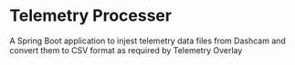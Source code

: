 # Telemetry Processer

A Spring Boot application to injest telemetry data files from Dashcam and convert them to CSV format as required by Telemetry Overlay